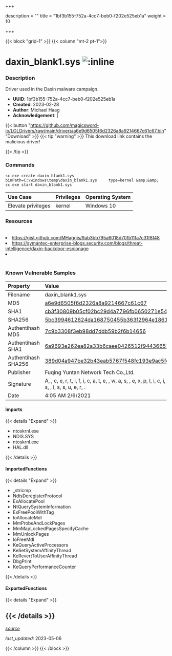 +++

description = ""
title = "1bf3b155-752a-4cc7-beb0-f202e525eb1a"
weight = 10

+++


{{< block "grid-1" >}}
{{< column "mt-2 pt-1">}}


# daxin_blank1.sys ![:inline](/images/twitter_verified.png) 


### Description

Driver used in the Daxin malware campaign.
- **UUID**: 1bf3b155-752a-4cc7-beb0-f202e525eb1a
- **Created**: 2023-02-28
- **Author**: Michael Haag
- **Acknowledgement**:  | [](https://twitter.com/)

{{< button "https://github.com/magicsword-io/LOLDrivers/raw/main/drivers/a6e9d6505f6d2326a8a9214667c61c67.bin" "Download" >}}
{{< tip "warning" >}}
This download link contains the malicious driver!

{{< /tip >}}

### Commands

```
sc.exe create daxin_blank1.sys binPath=C:\windows\temp\daxin_blank1.sys     type=kernel &amp;&amp; sc.exe start daxin_blank1.sys
```

| Use Case | Privileges | Operating System | 
|:---- | ---- | ---- |
| Elevate privileges | kernel | Windows 10 |

### Resources
<br>
<li><a href="https://gist.github.com/MHaggis/9ab3bb795a6018d70fb11fa7c31f8f48">https://gist.github.com/MHaggis/9ab3bb795a6018d70fb11fa7c31f8f48</a></li>
<li><a href="https://symantec-enterprise-blogs.security.com/blogs/threat-intelligence/daxin-backdoor-espionage">https://symantec-enterprise-blogs.security.com/blogs/threat-intelligence/daxin-backdoor-espionage</a></li>
<li><a href=""></a></li>
<br>

### Known Vulnerable Samples

| Property           | Value |
|:-------------------|:------|
| Filename           | daxin_blank1.sys |
| MD5                | [a6e9d6505f6d2326a8a9214667c61c67](https://www.virustotal.com/gui/file/a6e9d6505f6d2326a8a9214667c61c67) |
| SHA1               | [cb3f30809b05cf02bc29d4a7796fb0650271e542](https://www.virustotal.com/gui/file/cb3f30809b05cf02bc29d4a7796fb0650271e542) |
| SHA256             | [5bc3994612624da168750455b363f2964e1861dba4f1c305df01b970ac02a7ae](https://www.virustotal.com/gui/file/5bc3994612624da168750455b363f2964e1861dba4f1c305df01b970ac02a7ae) |
| Authentihash MD5   | [7c9b3308f3eb98dd7ddb59b2f6b14656](https://www.virustotal.com/gui/search/authentihash%253A7c9b3308f3eb98dd7ddb59b2f6b14656) |
| Authentihash SHA1  | [6a9693e262ea82a33b6caee0426512f944366577](https://www.virustotal.com/gui/search/authentihash%253A6a9693e262ea82a33b6caee0426512f944366577) |
| Authentihash SHA256| [389d04a947be32b43eab5767f548fc193e9ac5fe5225a3b6dc26ddc80c326d7d](https://www.virustotal.com/gui/search/authentihash%253A389d04a947be32b43eab5767f548fc193e9ac5fe5225a3b6dc26ddc80c326d7d) |
| Publisher         | Fuqing Yuntan Network Tech Co.,Ltd. |
| Signature         | A,  , c, e, r, t, i, f, i, c, a, t, e,  , w, a, s,  , e, x, p, l, i, c, i, t, l, y,  , r, e, v, o, k, e, d,  , b, y,  , i, t, s,  , i, s, s, u, e, r, .   |
| Date                | 4:05 AM 2/6/2021 |


#### Imports
{{< details "Expand" >}}
* ntoskrnl.exe
* NDIS.SYS
* ntoskrnl.exe
* HAL.dll

{{< /details >}}
#### ImportedFunctions
{{< details "Expand" >}}
* _stricmp
* NdisDeregisterProtocol
* ExAllocatePool
* NtQuerySystemInformation
* ExFreePoolWithTag
* IoAllocateMdl
* MmProbeAndLockPages
* MmMapLockedPagesSpecifyCache
* MmUnlockPages
* IoFreeMdl
* KeQueryActiveProcessors
* KeSetSystemAffinityThread
* KeRevertToUserAffinityThread
* DbgPrint
* KeQueryPerformanceCounter

{{< /details >}}
#### ExportedFunctions
{{< details "Expand" >}}

{{< /details >}}
-----



[*source*](https://github.com/magicsword-io/LOLDrivers/tree/main/yaml/1bf3b155-752a-4cc7-beb0-f202e525eb1a.yaml)

*last_updated:* 2023-05-06








{{< /column >}}
{{< /block >}}
